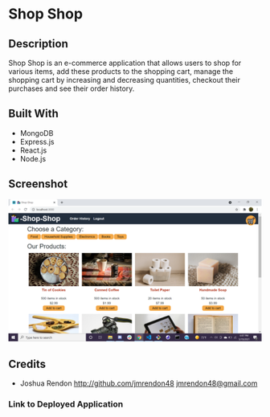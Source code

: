 # Shop Shop

## Description

Shop Shop is an e-commerce application that allows users to shop for various items, add these products to the shopping cart, manage the shopping cart by increasing and decreasing quantities, checkout their purchases and see their order history.

## Built With

- MongoDB
- Express.js
- React.js
- Node.js

## Screenshot

![project-img](./assets/images/shop-shop-screenshot.png)

## Credits

- Joshua Rendon
  <http://github.com/jmrendon48> <jmrendon48@gmail.com>

### Link to Deployed Application


